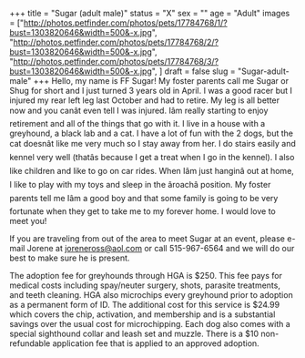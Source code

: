 +++
title = "Sugar (adult male)"
status = "X"
sex = ""
age = "Adult"
images = ["http://photos.petfinder.com/photos/pets/17784768/1/?bust=1303820646&width=500&-x.jpg",
"http://photos.petfinder.com/photos/pets/17784768/2/?bust=1303820646&width=500&-x.jpg",
"http://photos.petfinder.com/photos/pets/17784768/3/?bust=1303820646&width=500&-x.jpg",
]
draft = false
slug = "Sugar-adult-male"
+++
Hello, my name is FF Sugar!  My foster parents call me Sugar or Shug for short and  I just turned 3 years old in April.  I was a good racer but I injured my rear left leg last October and had to retire.  My leg is all better now and you canât even tell I was injured.  Iâm really starting to enjoy retirement and all of the things that go with it.  I live in a house with a greyhound, a black lab and a cat.  I have a lot of fun with the 2 dogs, but the cat doesnât like me very much so I stay away from her.  I do stairs easily and kennel very well (thatâs because I get a treat when I go in the kennel).  I also like children and like to go on car rides.  When Iâm just hanginâ out at home, I like to play with my toys and sleep in the âroachâ position.  My foster parents tell me Iâm a good boy and that some family is going to be very fortunate when they get to take me to my forever home.  I would love to meet you!


If you are traveling from out of the area to meet Sugar at an event, please e-mail Jorene at joreneross@aol.com or call 515-967-6564 and we will do our best to make sure he is present.

The adoption fee for greyhounds through HGA is $250. This fee pays for medical costs including spay/neuter surgery, shots, parasite treatments, and teeth cleaning. HGA also microchips every greyhound prior to adoption as a permanent form of ID. The additional cost for this service is $24.99 which covers the chip, activation, and membership and is a substantial savings over the usual cost for microchipping. Each dog also comes with a special sighthound collar and leash set and muzzle. There is a $10 non-refundable application fee that is applied to an approved adoption.

